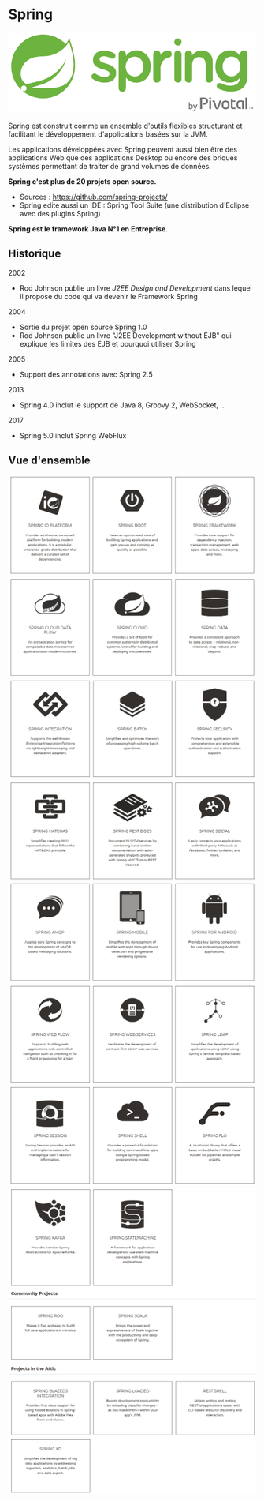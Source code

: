 # Spring


![](images/spring-logo.png)

Spring est construit comme un ensemble d'outils flexibles
structurant et facilitant le développement d'applications basées
sur la JVM.

Les applications développées avec Spring peuvent aussi bien
être des applications Web que des applications Desktop ou
encore des briques systèmes permettant de traiter de grand
volumes de données.

**Spring c'est plus de 20 projets open source.**

* Sources : https://github.com/spring-projects/
* Spring edite aussi un IDE : Spring Tool Suite (une distribution
d'Eclipse avec des plugins Spring)

**Spring est le framework Java N°1 en Entreprise**.



## Historique

2002
* Rod Johnson publie un livre _J2EE Design and Development_
dans lequel il propose du code qui va devenir le Framework Spring

2004
* Sortie du projet open source Spring 1.0
* Rod Johnson publie un livre "J2EE Development without EJB"
qui explique les limites des EJB et pourquoi utiliser Spring

2005
* Support des annotations avec Spring 2.5

2013
* Spring 4.0 inclut le support de Java 8, Groovy 2, WebSocket, ...

2017
* Spring 5.0 inclut Spring WebFlux


## Vue d'ensemble

![](images/overview/spring-overview-1.png)
![](images/overview/spring-overview-2.png)
![](images/overview/spring-overview-3.png)
![](images/overview/spring-overview-4.png)
![](images/overview/spring-overview-5.png)
![](images/overview/spring-overview-6.png)
![](images/overview/spring-overview-7.png)
![](images/overview/spring-overview-8.png)
![](images/overview/spring-overview-9.png)
![](images/overview/spring-overview-10.png)
